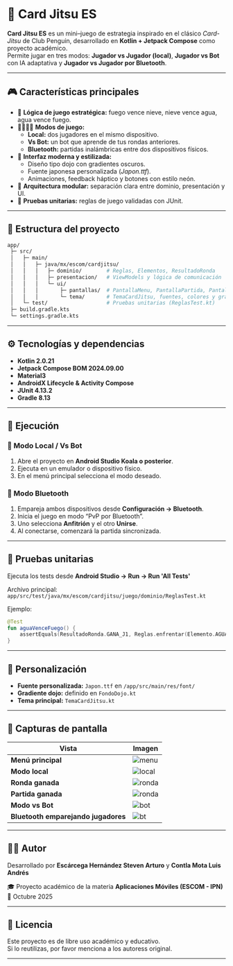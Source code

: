 # 🥋 Card Jitsu ES

**Card Jitsu ES** es un mini–juego de estrategia inspirado en el clásico *Card-Jitsu* de Club Penguin, desarrollado en **Kotlin + Jetpack Compose** como proyecto académico.  
Permite jugar en tres modos: **Jugador vs Jugador (local)**, **Jugador vs Bot** con IA adaptativa y **Jugador vs Jugador por Bluetooth**.

---

## 🎮 Características principales

- 🧠 **Lógica de juego estratégica:** fuego vence nieve, nieve vence agua, agua vence fuego.  
- 🧍‍♂️🧍‍♀️ **Modos de juego:**
  - **Local:** dos jugadores en el mismo dispositivo.  
  - **Vs Bot:** un bot que aprende de tus rondas anteriores.  
  - **Bluetooth:** partidas inalámbricas entre dos dispositivos físicos.  
- 🎨 **Interfaz moderna y estilizada:**  
  - Diseño tipo dojo con gradientes oscuros.  
  - Fuente japonesa personalizada (*Japon.ttf*).  
  - Animaciones, feedback háptico y botones con estilo neón.  
- 🧩 **Arquitectura modular:** separación clara entre dominio, presentación y UI.  
- 🧪 **Pruebas unitarias:** reglas de juego validadas con JUnit.

---

## 🧱 Estructura del proyecto

```bash
app/
 ├─ src/
 │   ├─ main/
 │   │   ├─ java/mx/escom/cardjitsu/
 │   │   │   ├─ dominio/        # Reglas, Elementos, ResultadoRonda
 │   │   │   ├─ presentacion/   # ViewModels y lógica de comunicación
 │   │   │   └─ ui/
 │   │   │       ├─ pantallas/  # PantallaMenu, PantallaPartida, PantallaBluetooth
 │   │   │       └─ tema/       # TemaCardJitsu, fuentes, colores y gradientes
 │   └─ test/                   # Pruebas unitarias (ReglasTest.kt)
 ├─ build.gradle.kts
 └─ settings.gradle.kts
```

---

## ⚙️ Tecnologías y dependencias

- **Kotlin 2.0.21**  
- **Jetpack Compose BOM 2024.09.00**  
- **Material3**  
- **AndroidX Lifecycle & Activity Compose**  
- **JUnit 4.13.2**  
- **Gradle 8.13**

---

## 🚀 Ejecución

### 🔹 Modo Local / Vs Bot
1. Abre el proyecto en **Android Studio Koala o posterior**.  
2. Ejecuta en un emulador o dispositivo físico.  
3. En el menú principal selecciona el modo deseado.

### 🔹 Modo Bluetooth

1. Empareja ambos dispositivos desde **Configuración → Bluetooth**.  
2. Inicia el juego en modo “PvP por Bluetooth”.  
3. Uno selecciona **Anfitrión** y el otro **Unirse**.  
4. Al conectarse, comenzará la partida sincronizada.

---

## 🧩 Pruebas unitarias

Ejecuta los tests desde **Android Studio → Run → Run 'All Tests'**

Archivo principal:  
`app/src/test/java/mx/escom/cardjitsu/juego/dominio/ReglasTest.kt`

Ejemplo:

```kotlin
@Test
fun aguaVenceFuego() {
    assertEquals(ResultadoRonda.GANA_J1, Reglas.enfrentar(Elemento.AGUA, Elemento.FUEGO))
}
```

---

## 🎨 Personalización

- **Fuente personalizada:** `Japon.ttf` en `/app/src/main/res/font/`  
- **Gradiente dojo:** definido en `FondoDojo.kt`  
- **Tema principal:** `TemaCardJitsu.kt`

---

## 📸 Capturas de pantalla



| Vista | Imagen |
|-------|--------|
| **Menú principal** | ![menu](./Capturas/MenuPrincipal.png) |
| **Modo local** | ![local](./Capturas/ModoLocal.png) |
| **Ronda ganada** | ![ronda](./Capturas/RondaGanada.png) |
| **Partida ganada** | ![ronda](./Capturas/PartidaGanada.png) |
| **Modo vs Bot** | ![bot](./Capturas/PartidaIA.png) |
| **Bluetooth emparejando jugadores** | ![bt](./Capturas/MenuBT.png) |



---

## 🧑‍💻 Autor

Desarrollado por **Escárcega Hernández Steven Arturo**  y **Contla Mota Luis Andrés**

🎓 Proyecto académico de la materia **Aplicaciones Móviles (ESCOM - IPN)**  
📅 Octubre 2025

---

## 📜 Licencia

Este proyecto es de libre uso académico y educativo.  
Si lo reutilizas, por favor menciona a los autoress original.

---
